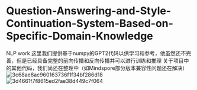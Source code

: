 # Question-Answering-and-Style-Continuation-System-Based-on-Specific-Domain-Knowledge
NLP work
这里我们提供基于numpy的GPT2代码以供学习和参考，他虽然还不完善，但是已经具备完整的前向传播和反向传播并可以进行训练和推理
关于项目中的其他代码，我们尚还在整理中（如Mindspore部分版本兼容性问题还在解决）
![3c68ae8ac960163736f1f34bf286d18](https://github.com/WilliamXuanYu/Question-Answering-and-Style-Continuation-System-Based-on-Specific-Domain-Knowledge/assets/79859933/4005f252-ba17-4892-a3f2-9c5e52d54a50)
![3d4661f7f8615ed2fae38d449c7f064](https://github.com/WilliamXuanYu/Question-Answering-and-Style-Continuation-System-Based-on-Specific-Domain-Knowledge/assets/79859933/87905a57-1be3-42a3-888d-2ed7bbf1c0df)
